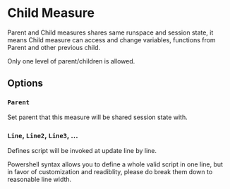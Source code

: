 # Child Measure

Parent and Child measures shares same runspace and session state, it means Child measure can access and change variables, functions from Parent and other previous child.

Only one level of parent/children is allowed.

## Options

### `Parent`

Set parent that this measure will be shared session state with.

### `Line`, `Line2`, `Line3`, ... 

Defines script will be invoked at update line by line.

Powershell syntax allows you to define a whole valid script in one line, but in favor of customization and readiblity, please do break them down to reasonable line width.

